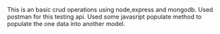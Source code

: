 This is an basic crud operations using node,express and mongodb.
Used postman for this testing api.
Used some javasript populate method to populate the one data into another model.
